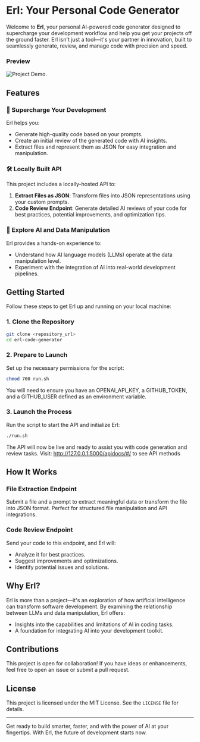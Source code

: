 
# Erl: Your Personal Code Generator

Welcome to **Erl**, your personal AI-powered code generator designed to supercharge your development workflow and help you get your projects off the ground faster. Erl isn't just a tool—it's your partner in innovation, built to seamlessly generate, review, and manage code with precision and speed.

### Preview
![Project Demo](https://cdn.loom.com/sessions/thumbnails/7726e273f081427e99f31539998de834-4459ecb710820bae-full-play.gif).

## Features

### 🚀 Supercharge Your Development
Erl helps you:
- Generate high-quality code based on your prompts.
- Create an initial review of the generated code with AI insights.
- Extract files and represent them as JSON for easy integration and manipulation.

### 🛠 Locally Built API
This project includes a locally-hosted API to:
1. **Extract Files as JSON**: Transform files into JSON representations using your custom prompts.
2. **Code Review Endpoint**: Generate detailed AI reviews of your code for best practices, potential improvements, and optimization tips.

### 🔬 Explore AI and Data Manipulation
Erl provides a hands-on experience to:
- Understand how AI language models (LLMs) operate at the data manipulation level.
- Experiment with the integration of AI into real-world development pipelines.

## Getting Started

Follow these steps to get Erl up and running on your local machine:

### 1. Clone the Repository
```bash
git clone <repository_url>
cd erl-code-generator
```

### 2. Prepare to Launch
Set up the necessary permissions for the script:
```bash
chmod 700 run.sh
```
You will need to ensure you have an OPENAI_API_KEY, a GITHUB_TOKEN, and a GITHUB_USER defined as an environment variable.

### 3. Launch the Process
Run the script to start the API and initialize Erl:
```bash
./run.sh
```

The API will now be live and ready to assist you with code generation and review tasks.
Visit: http://127.0.0.1:5000/apidocs/#/ to see API methods
## How It Works

### File Extraction Endpoint
Submit a file and a prompt to extract meaningful data or transform the file into JSON format. Perfect for structured file manipulation and API integrations.

### Code Review Endpoint
Send your code to this endpoint, and Erl will:
- Analyze it for best practices.
- Suggest improvements and optimizations.
- Identify potential issues and solutions.

## Why Erl?
Erl is more than a project—it's an exploration of how artificial intelligence can transform software development. By examining the relationship between LLMs and data manipulation, Erl offers:
- Insights into the capabilities and limitations of AI in coding tasks.
- A foundation for integrating AI into your development toolkit.

## Contributions
This project is open for collaboration! If you have ideas or enhancements, feel free to open an issue or submit a pull request.

## License
This project is licensed under the MIT License. See the `LICENSE` file for details.

---

Get ready to build smarter, faster, and with the power of AI at your fingertips. With Erl, the future of development starts now.
